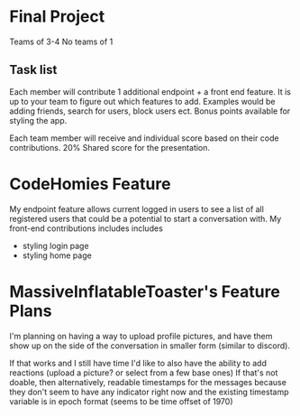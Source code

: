 # Final Project
Teams of 3-4 
No teams of 1

## Task list
Each member will contribute 1 additional endpoint + a front end feature. It is up to your team to figure out which features to add. Examples would be adding friends, search for users, block users ect. Bonus points available for styling the app.

Each team member will receive and individual score based on their code contributions. 20% Shared score for the presentation. 

# CodeHomies Feature
My endpoint feature allows current logged in users to see a list of all registered users that could be a potential to start a conversation with.
My front-end contributions includes includes
- styling login page
- styling home page 

# MassiveInflatableToaster's Feature Plans
I'm planning on having a way to upload profile pictures, and have them show up on the side of the conversation in smaller form (similar to discord). 

If that works and I still have time I'd like to also have the ability to add reactions (upload a picture? or select from a few base ones)
If that's not doable, then alternatively, readable timestamps for the messages because they don't seem to have any indicator right now and the existing timestamp variable is in epoch format (seems to be time offset of 1970)
